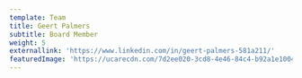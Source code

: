 ```yaml
---
template: Team
title: Geert Palmers
subtitle: Board Member
weight: 5
externallink: 'https://www.linkedin.com/in/geert-palmers-581a211/'
featuredImage: 'https://ucarecdn.com/7d2ee020-3cd8-4e46-84c4-b92a1e100466/'
---
```


